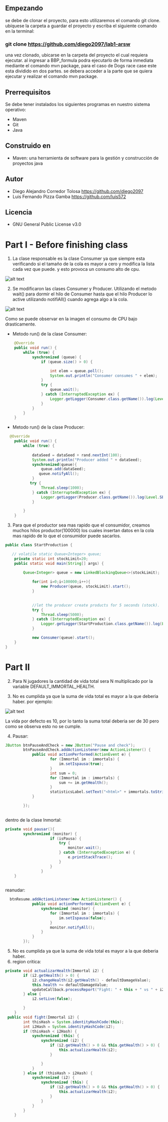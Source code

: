 ## Empezando
se debe de clonar el proyecto, para esto utilizaremos el comando git clone. ubíquese la carpeta a guardar el proyecto y escriba el siguiente comando en la terminal:
 
 ### git clone https://github.com/diego2097/lab1-arsw
una vez clonado, ubicarse en la carpeta del proyecto el cual requiera ejecutar. al ingresar a BBP_formula podra ejecutarlo de forma inmediata mediante el comando mvn package, para el caso de Dogs race case este esta dividido en dos partes. se debera acceder a la parte que se quiera ejecutar y realizar el comando mvn package. 
## Prerrequisitos
Se debe tener instalados los siguientes programas en nuestro sistema operativo: 
- Maven 
- Git
- Java
## Construido en
- Maven: una herramienta de software para la gestión y construcción de proyectos java

## Autor  
- Diego Alejandro Corredor Tolosa https://github.com/diego2097
- Luis Fernando Pizza Gamba https://github.com/luis572

## Licencia 
- GNU General Public License v3.0

# Part I - Before finishing class

1. La clase responsable es la clase Consumer ya que siempre esta verificando si el tamaño de la cola es mayor a cero y modifica la lista cada vez que puede. y esto provoca un consumo alto de cpu. 

![alt text](https://github.com/diego2097/lab2-arsw/blob/master/1.1.PNG "Imagen cpu 1")

2. Se modificaron las clases Consumer y Producer. Utilizando el metodo wait() para dormir el hilo de Consumer hasta que el hilo Producer lo active utilizando notifiAll() cuando agrega algo a la cola. 

![alt text](https://github.com/diego2097/lab2-arsw/blob/master/1.2.PNG "Imagen cpu 2")

Como se puede observar en la imagen el consumo de CPU bajo drasticamente. 

- Metodo run() de la clase Consumer: 

```java
    @Override
    public void run() {
        while (true) {
            synchronized (queue) {
                if (queue.size() > 0) {

                    int elem = queue.poll();
                    System.out.println("Consumer consumes " + elem);
                }
                try {
                    queue.wait();
                } catch (InterruptedException ex) {
                    Logger.getLogger(Consumer.class.getName()).log(Level.SEVERE, null, ex);
                }
            }
        }
    }
```

- Metodo run() de la clase Producer: 

```java
  @Override
    public void run() {
        while (true) {
            
            dataSeed = dataSeed + rand.nextInt(100);
            System.out.println("Producer added " + dataSeed);
            synchronized(queue){
                queue.add(dataSeed);
               queue.notifyAll();
            }
           try {
                Thread.sleep(1000);
            } catch (InterruptedException ex) {
                Logger.getLogger(Producer.class.getName()).log(Level.SEVERE, null, ex);
            }

        }
    }
```

3. Para que el productor sea mas rapido que el consumidor, creamos muchos hilos productor(100000) los cuales insertan datos en la cola mas rapido de lo que el consumidor puede sacarlos. 

```java
public class StartProduction {

   // volatile static Queue<Integer> queue;
    private static int stockLimit=20;
    public static void main(String[] args) {

        Queue<Integer> queue = new LinkedBlockingQueue<>(stockLimit);
            
            for(int i=0;i<100000;i++){
                new Producer(queue, stockLimit).start();
            }
            
            
            //let the producer create products for 5 seconds (stock).
            try {
                Thread.sleep(5000);
            } catch (InterruptedException ex) {
                Logger.getLogger(StartProduction.class.getName()).log(Level.SEVERE, null, ex);
            }

            new Consumer(queue).start();
    }
}
```


# Part II

2. Para N jugadores la cantidad de vida total sera N multiplicado por la variable DEFAULT_IMMORTAL_HEALTH.

3. No es cumplida ya que la suma de vida total es mayor a la que deberia haber. por ejemplo: 

![alt text](https://github.com/diego2097/lab2-arsw/blob/master/2.3.PNG "Invariant")

La vida por defecto es 10, por lo tanto la suma total deberia ser de 30 pero como se observa esto no se cumple. 

4.  Pausar: 
```java
JButton btnPauseAndCheck = new JButton("Pause and check");
        btnPauseAndCheck.addActionListener(new ActionListener() {
            public void actionPerformed(ActionEvent e) {
                    for (Immortal im : immortals) {
                        im.setIspausa(true);
                    }
                    int sum = 0;
                    for (Immortal im : immortals) {
                        sum += im.getHealth();
                    }
                    statisticsLabel.setText("<html>" + immortals.toString() + "<br>Health sum:" + sum);
            }

        });
 
```
dentro de la clase Inmortal: 
```java
private void pausar(){
        synchronized (monitor) {
                    if (isPausa) {
                        try {
                            monitor.wait();
                        } catch (InterruptedException e) {
                            e.printStackTrace();
                        }
                    }
                }
    }
    
```
reanudar: 

```java
  btnResume.addActionListener(new ActionListener() {
            public void actionPerformed(ActionEvent e) {
                synchronized (monitor) {
                    for (Immortal im : immortals) {
                        im.setIspausa(false);
                    }
                    monitor.notifyAll();
                }
            }
        });
```
5.  No es cumplida ya que la suma de vida total es mayor a la que deberia haber. 
6.   region critica: 
```java
private void actualizarHealth(Immortal i2) {
        if (i2.getHealth() > 0) {
            i2.changeHealth(i2.getHealth() - defaultDamageValue);
            this.health += defaultDamageValue;
            updateCallback.processReport("Fight: " + this + " vs " + i2 + "\n");
        } else {
            i2.setLive(false);

        }
    }
 public void fight(Immortal i2) {
        int thisHash = System.identityHashCode(this);
        int i2Hash = System.identityHashCode(i2);
        if (thisHash < i2Hash) {
            synchronized (this) {
                synchronized (i2) {
                    if (i2.getHealth() > 0 && this.getHealth() > 0) {
                        this.actualizarHealth(i2);
                    }

                }
            }
        } else if (thisHash > i2Hash) {
            synchronized (i2) {
                synchronized (this) {
                    if (i2.getHealth() > 0 && this.getHealth() > 0) {
                        this.actualizarHealth(i2);
                    }
                }
            }
        }
    }
 
```
